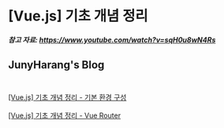 # [Vue.js] 기초 개념 정리

##### 참고 자료: https://www.youtube.com/watch?v=sqH0u8wN4Rs

JunyHarang's Blog<br><br>
---

[\[Vue.js\] 기초 개념 정리 - 기본 환경 구성](https://junyharang.tistory.com/202)<br><br>
[\[Vue.js\] 기초 개념 정리 - Vue Router](https://junyharang.tistory.com/203)
